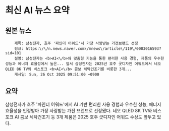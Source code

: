# 최신 AI 뉴스 요약

## 원본 뉴스
		제목: 삼성전자, 호주 '파인더 어워드'서 가장 사랑받는 가전브랜드 선정
		링크: https:\/\/n.news.naver.com\/mnews\/article\/119\/0003016593?sid=101
		설명: 삼성전자는 <b>AI<\/b>와 맞춤형 기능을 통한 편리한 사용 경험, 제품의 우수한 성능과 에너지 효율성에서 높은... 앞서 삼성전자는 2025년 호주 굿디자인 어워드에서 네오 QLED 8K TV와 비스포크 <b>AI<\/b> 콤보 세탁건조기를 비롯한 3개... 
		게시일: Sun, 26 Oct 2025 09:51:00 +0900


## 요약
삼성전자가 호주 '파인더 어워드'에서 AI 기반 편리한 사용 경험과 우수한 성능, 에너지 효율성을 인정받아 가장 사랑받는 가전 브랜드로 선정됐다. 네오 QLED 8K TV와 비스포크 AI 콤보 세탁건조기 등 3개 제품은 2025 호주 굿디자인 어워드 수상도 앞두고 있다.
